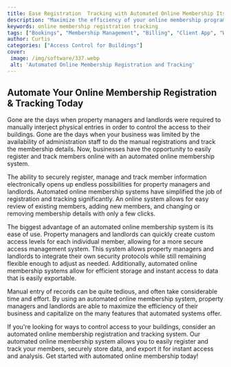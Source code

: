 ```yaml
---
title: Ease Registration  Tracking with Automated Online Membership Its Here
description: "Maximize the efficiency of your online membership programs This blog post will explain the step-by-step process to efficiently register and track memberships online with automated systems Learn the benefits and how to get started"
keywords: online membership registration tracking
tags: ["Bookings", "Membership Management", "Billing", "Client App", "Website Portal", "Online Sign Up", "Online Bookings", "Reporting", "Retail", "Hospitality", "Health Care", "Education", "Tech", "Prisons"]
author: Curtis
categories: ["Access Control for Buildings"]
cover: 
 image: /img/software/337.webp
 alt: 'Automated Online Membership Registration and Tracking'
---
```

## Automate Your Online Membership Registration & Tracking Today
Gone are the days when property managers and landlords were required to manually interject physical entries in order to control the access to their buildings. Gone are the days when your business was limited by the availability of administration staff to do the manual registrations and track the membership details. Now, businesses have the opportunity to easily register and track members online with an automated online membership system.

The ability to securely register, manage and track member information electronically opens up endless possibilities for property managers and landlords. Automated online membership systems have simplified the job of registration and tracking significantly. An online system allows for easy review of existing members, adding new members, and changing or removing membership details with only a few clicks. 

The biggest advantage of an automated online membership system is its ease of use. Property managers and landlords can quickly create custom access levels for each individual member, allowing for a more secure access management system. This system allows property managers and landlords to integrate their own security protocols while still remaining flexible enough to adjust as needed. Additionally, automated online membership systems allow for efficient storage and instant access to data that is easily exportable. 

Manual entry of records can be quite tedious, and often take considerable time and effort. By using an automated online membership system, property managers and landlords are able to maximize the efficiency of their business and capitalize on the many features that automated systems offer. 

If you're looking for ways to control access to your buildings, consider an automated online membership registration and tracking system. Our automated online membership system allows you to easily register and track your members, securely store data, and export it for instant access and analysis. Get started with automated online membership today!
